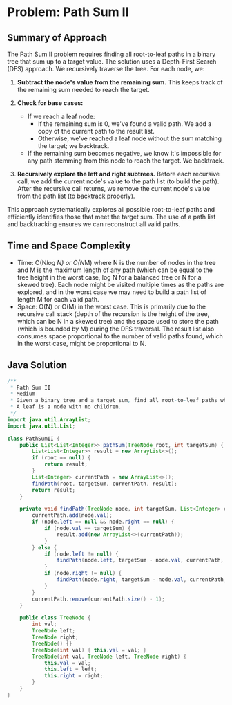 # Problem: Path Sum II

## Summary of Approach

The Path Sum II problem requires finding all root-to-leaf paths in a binary tree that sum up to a target value.  The solution uses a Depth-First Search (DFS) approach.  We recursively traverse the tree.  For each node, we:

1. **Subtract the node's value from the remaining sum.** This keeps track of the remaining sum needed to reach the target.

2. **Check for base cases:**
   - If we reach a leaf node:
     - If the remaining sum is 0, we've found a valid path.  We add a copy of the current path to the result list.
     - Otherwise, we've reached a leaf node without the sum matching the target; we backtrack.
   - If the remaining sum becomes negative, we know it's impossible for any path stemming from this node to reach the target. We backtrack.

3. **Recursively explore the left and right subtrees.**  Before each recursive call, we add the current node's value to the path list (to build the path). After the recursive call returns, we remove the current node's value from the path list (to backtrack properly).


This approach systematically explores all possible root-to-leaf paths and efficiently identifies those that meet the target sum.  The use of a path list and backtracking ensures we can reconstruct all valid paths.

## Time and Space Complexity
- Time: O(N*log N)  or O(N*M) where N is the number of nodes in the tree and M is the maximum length of any path (which can be equal to the tree height in the worst case,  log N for a balanced tree or N for a skewed tree). Each node might be visited multiple times as the paths are explored, and in the worst case we may need to build a path list of length M for each valid path.
- Space: O(N) or O(M) in the worst case. This is primarily due to the recursive call stack (depth of the recursion is the height of the tree, which can be N in a skewed tree) and the space used to store the path (which is bounded by M) during the DFS traversal. The result list also consumes space proportional to the number of valid paths found, which in the worst case, might be proportional to N.

## Java Solution
```java
/**
 * Path Sum II
 * Medium
 * Given a binary tree and a target sum, find all root-to-leaf paths where each path's sum equals the target sum.
 * A leaf is a node with no children.
 */
import java.util.ArrayList;
import java.util.List;

class PathSumII {
    public List<List<Integer>> pathSum(TreeNode root, int targetSum) {
        List<List<Integer>> result = new ArrayList<>();
        if (root == null) {
            return result;
        }
        List<Integer> currentPath = new ArrayList<>();
        findPath(root, targetSum, currentPath, result);
        return result;
    }

    private void findPath(TreeNode node, int targetSum, List<Integer> currentPath, List<List<Integer>> result) {
        currentPath.add(node.val);
        if (node.left == null && node.right == null) {
            if (node.val == targetSum) {
                result.add(new ArrayList<>(currentPath));
            }
        } else {
            if (node.left != null) {
                findPath(node.left, targetSum - node.val, currentPath, result);
            }
            if (node.right != null) {
                findPath(node.right, targetSum - node.val, currentPath, result);
            }
        }
        currentPath.remove(currentPath.size() - 1);
    }

    public class TreeNode {
        int val;
        TreeNode left;
        TreeNode right;
        TreeNode() {}
        TreeNode(int val) { this.val = val; }
        TreeNode(int val, TreeNode left, TreeNode right) {
            this.val = val;
            this.left = left;
            this.right = right;
        }
    }
}
```